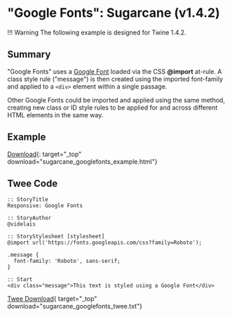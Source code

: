 # "Google Fonts": Sugarcane (v1.4.2)

!!! Warning
    The following example is designed for Twine 1.4.2.

## Summary

"Google Fonts" uses a [Google Font](https://fonts.google.com/) loaded via the CSS **@import** at-rule. A class style rule ("message") is then created using the imported font-family and applied to a `<div>` element within a single passage.

Other Google Fonts could be imported and applied using the same method, creating new class or ID style rules to be applied for and across different HTML elements in the same way.

## Example

[Download](sugarcane_googlefonts_example.html){: target="_top" download="sugarcane_googlefonts_example.html"}

## Twee Code

```twee
:: StoryTitle
Responsive: Google Fonts

:: StoryAuthor
@videlais

:: StoryStylesheet [stylesheet]
@import url('https://fonts.googleapis.com/css?family=Roboto');

.message {
  font-family: 'Roboto', sans-serif;
}

:: Start
<div class="message">This text is styled using a Google Font</div>

```

[Twee Download](sugarcane_googlefonts_twee.txt){ target="_top" download="sugarcane_googlefonts_twee.txt"}

